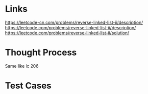 # Links
https://leetcode-cn.com/problems/reverse-linked-list-ii/description/
https://leetcode.com/problems/reverse-linked-list-ii/description/
https://leetcode.com/problems/reverse-linked-list-ii/solution/

# Thought Process
Same like lc 206

# Test Cases

